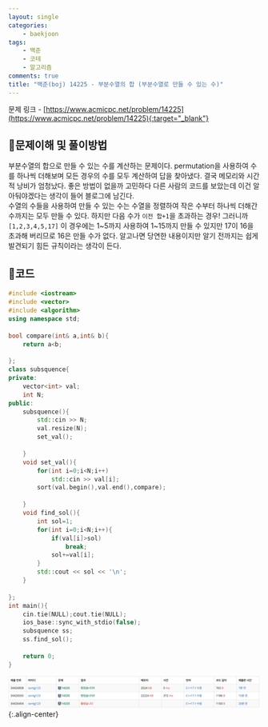 ```yaml
---
layout: single
categories:
    - baekjoon
tags:
    - 백준
    - 코테
    - 알고리즘
comments: true
title: "백준(boj) 14225 - 부분수열의 합 (부분수열로 만들 수 있는 수)"
---
```



문제 링크 - [https://www.acmicpc.net/problem/14225](https://www.acmicpc.net/problem/14225){:target="_blank"}

## 👀문제이해 및 풀이방법
부분수열의 합으로 만들 수 있는 수를 계산하는 문제이다. permutation을 사용하여 수를 하나씩 더해보며 모든 경우의 수를 모두 계산하여 답을 찾아냈다. 결국 메모리와 시간적 낭비가 엄청났다. 좋은 방법이 없을까 고민하다 다른 사람의 코드를 보았는데 이건 알아둬야겠다는 생각이 들어 블로그에 남긴다.<br>
수열의 수들을 사용하여 만들 수 있는 수는 수열을 정렬하여 작은 수부터 하나씩 더해간 수까지는 모두 만들 수 있다. 하지만 다음 수가 `이전 합+1`을 초과하는 경우! 그러니까 `[1,2,3,4,5,17]`  이 경우에는 1~5까지 사용하여 1~15까지 만들 수 있지만 17이 16을 초과해 버리므로 16은 만들 수가 없다. 알고나면 당연한 내용이지만 알기 전까지는 쉽게 발견되기 힘든 규칙이라는 생각이 든다.<br>


## 📝코드
```cpp
#include <iostream>
#include <vector>
#include <algorithm>
using namespace std;

bool compare(int& a,int& b){
    return a<b;

};
class subsquence{
private:
    vector<int> val;
    int N;
public:
    subsquence(){
        std::cin >> N;
        val.resize(N);
        set_val();
        
    }
    void set_val(){
        for(int i=0;i<N;i++)
            std::cin >> val[i];
        sort(val.begin(),val.end(),compare);

    }
    void find_sol(){
        int sol=1;
        for(int i=0;i<N;i++){
            if(val[i]>sol)
                break;
            sol+=val[i];
        }
        std::cout << sol << '\n';
    }

};
int main(){
    cin.tie(NULL);cout.tie(NULL);
    ios_base::sync_with_stdio(false);
    subsquence ss;
    ss.find_sol();

    return 0;
}
```

![image](/assets/images/baekjoon/14225_1.png){:.align-center}  <br>
